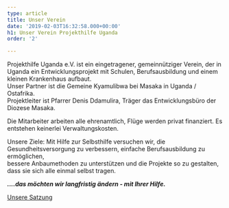 ```yaml
---
type: article
title: Unser Verein
date: '2019-02-03T16:32:58.000+00:00'
h1: Unser Verein Projekthilfe Uganda
order: '2'

---
```

Projekthilfe Uganda e.V. ist ein eingetragener, gemeinnütziger Verein, der in Uganda ein Entwicklungsprojekt mit Schulen, Berufsausbildung und einem kleinen Krankenhaus aufbaut.  
Unser Partner ist die Gemeine Kyamulibwa bei Masaka in Uganda / Ostafrika.  
Projektleiter ist Pfarrer Denis Ddamulira, Träger das Entwicklungsbüro der Diozese Masaka.

Die Mitarbeiter arbeiten alle ehrenamtlich, Flüge werden privat finanziert. Es entstehen keinerlei Verwaltungskosten.

Unsere Ziele: Mit Hilfe zur Selbsthilfe versuchen wir, die Gesundheitsversorgung zu verbessern, einfache Berufsausbildung zu ermöglichen,  
bessere Anbaumethoden zu unterstützen und die Projekte so zu gestalten, dass sie sich alle einmal selbst tragen.

**_....das möchten wir langfristig ändern - mit Ihrer Hilfe._**

[Unsere Satzung](./uploads/SATZUNG-Projekthilfe-Uganda-e.V..pdf "Satzung")